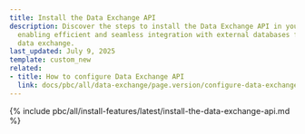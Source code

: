 ```yaml
---
title: Install the Data Exchange API
description: Discover the steps to install the Data Exchange API in your Spryker project,
  enabling efficient and seamless integration with external databases for optimized
  data exchange.
last_updated: July 9, 2025
template: custom_new
related:
- title: How to configure Data Exchange API
  link: docs/pbc/all/data-exchange/page.version/configure-data-exchange-api.html
---
```


{% include pbc/all/install-features/latest/install-the-data-exchange-api.md %} <!-- To edit, see /_includes/pbc/all/install-features/202311.0/install-the-data-exchange-api.md -->